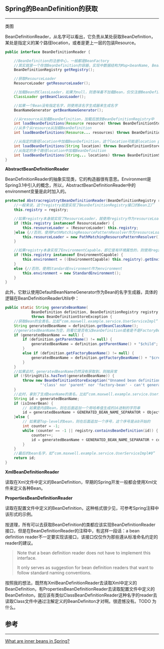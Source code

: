 ## Spring的BeanDefinition的获取

---

类图

BeanDefinitionReader，从名字可以看出，它负责从某处获取BeanDefinition，某处是指定义的某个路径location，或者是更上一层的包装Resource。

```java
public interface BeanDefinitionReader {

    //BeanDefinition的注册中心，一般都是BeanFactory
    //其实就是一个存放BeanDefinition的容器，实现中数据结构为Map<beanName, BeanDefinition>
    BeanDefinitionRegistry getRegistry();

    //获取ResourceLoader
    ResourceLoader getResourceLoader();

    //加载Bean的ClassLoader，如果为null，则意味着不加载Bean，仅仅注册BeanDefinition
    ClassLoader getBeanClassLoader();

    //如果一个Bean没有指定名字，则使用该名字生成器来生成名字
    BeanNameGenerator getBeanNameGenerator();

    //从resource从加载BeanDefinition，加载后放到BeanDefinitionRegistry中
    int loadBeanDefinitions(Resource resource) throws BeanDefinitionStoreException;
    //从多个从resource从加载BeanDefinition
    int loadBeanDefinitions(Resource... resources) throws BeanDefinitionStoreException;

    //从指定的路径location中加载BeanDefinition，这个location可能是location pattern
    int loadBeanDefinitions(String location) throws BeanDefinitionStoreException;
    //从指定的多个路径location中加载BeanDefinition
    int loadBeanDefinitions(String... locations) throws BeanDefinitionStoreException;
}
```

**AbstractBeanDefinitionReader**

BeanDefinitionReader的抽象实现类，它的构造器很有意思。Environment是Spring3.1中引入的概念，所以，AbstractBeanDefinitionReader中的environment变量是此时加入的。

```java
protected AbstracregistrytBeanDefinitionReader(BeanDefinitionRegistry registry) {
    //一般来说，这个 registry就是实现了BeanDefinitionRegistry接口的Bean工厂
    this.registry = registry;

    //如果registry本身就实现了ResourceLoader，就使用registry作为resourceLoader
    if (this.registry instanceof ResourceLoader) {
        this.resourceLoader = (ResourceLoader) this.registry;
    }else {//否则，使用PathMatchingResourcePatternResolver作为resourceLoader
        this.resourceLoader = new PathMatchingResourcePatternResolver();
    }

    //如果registry本身实现了EnvironmentCapable，即它是有环境属性的，则使用registry作为它自身的environment
    if (this.registry instanceof EnvironmentCapable) {
        this.environment = ((EnvironmentCapable) this.registry).getEnvironment();
    }
    else {//否则，使用StandardEnvironment作为environment
        this.environment = new StandardEnvironment();
    }
}
```

此外，它默认使用DefaultBeanNameGenerator作为Bean的名字生成器，具体的逻辑在BeanDefinitionReaderUtils中：

```java
public static String generateBeanName(
            BeanDefinition definition, BeanDefinitionRegistry registry, boolean isInnerBean)
            throws BeanDefinitionStoreException {
    //获取Bean的全类名，比如“com.maxwell.example.service.UserServiceImpl”
    String generatedBeanName = definition.getBeanClassName();
    //generatedBeanName为空，则看它是否有父BeanDefinition或者是不是FactoryBean
    if (generatedBeanName == null) {
        if (definition.getParentName() != null) {
            generatedBeanName = definition.getParentName() + "$child";
        }
        else if (definition.getFactoryBeanName() != null) {
            generatedBeanName = definition.getFactoryBeanName() + "$created";
        }
    }
    //如果此时，generatedBeanName仍然没有获取到，则抛异常
    if (!StringUtils.hasText(generatedBeanName)) {
        throw new BeanDefinitionStoreException("Unnamed bean definition specifies neither " +
                "'class' nor 'parent' nor 'factory-bean' - can't generate bean name");
    }
    //此时，拿到了生成beanName的类名，比如“com.maxwell.example.service.UserServiceImpl”
    String id = generatedBeanName;
    if (isInnerBean) {
        // 如果是内部Bean，则在后面追加一个用哈希值生成的16进制的字符串
        id = generatedBeanName + GENERATED_BEAN_NAME_SEPARATOR + ObjectUtils.getIdentityHexString(definition);
    }else {
        // 如果是Top-level的bean，则在后面追加一个序号，这个序号是从0开始的
        int counter = -1;
        while (counter == -1 || registry.containsBeanDefinition(id)) {
            counter++;
            id = generatedBeanName + GENERATED_BEAN_NAME_SEPARATOR + counter;
        }
    }
    //最后的bean名字，如“com.maxwell.example.service.UserServiceImpl#0”
    return id;
}
```

**XmlBeanDefinitionReader**

读取在Xml文件中定义的 BeanDefinition，早期的Spring开发一般都会使用Xml文件来定义各种Bean。

**PropertiesBeanDefinitionReader**

读取 在配置文件中定义的 BeanDefinition，这种格式很少见，可参考Spring注释中该形式的示例。

按道理，所有可以去获取BeanDefinition的类都应该实现BeanDefinitionReader接口，但是在BeanDefinitionReader的注释中，有这样一段话：a bean definition reader不一定要实现该接口，该接口仅仅作为那些遵从标准命名约定的reader的建议。

> Note that a bean definition reader does not have to implement this interface.
>
> It only serves as suggestion for bean definition readers that want to follow standard naming conventions.

按照我的想法，既然有XmlBeanDefinitionReader去读取Xml中定义的BeanDefinition，有PropertiesBeanDefinitionReader去读取配置文件中定义的BeanDefiniton，就应该有类似ClassBeanDefinitionReader这种名字的reader去读取Class文件中通过注解定义的BeanDefiniton才对啊。很遗憾没有。TODO 为什么。

## 参考

---

[What are inner beans in Spring?](https://stackoverflow.com/questions/40042493/what-are-inner-beans-in-spring)[  
](https://fangjian0423.github.io/2017/06/15/spring-bean-register-note/)



